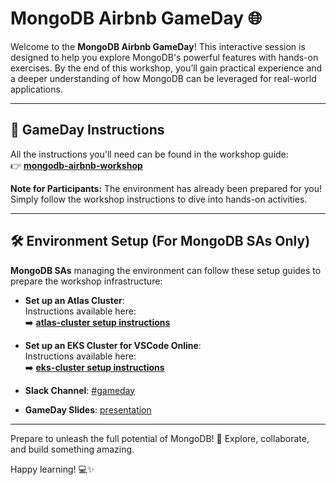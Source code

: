# MongoDB Airbnb GameDay 🌐  

Welcome to the **MongoDB Airbnb GameDay**! This interactive session is designed to help you explore MongoDB's powerful features with hands-on exercises. By the end of this workshop, you’ll gain practical experience and a deeper understanding of how MongoDB can be leveraged for real-world applications.  

---

## 🔗 GameDay Instructions  
All the instructions you'll need can be found in the workshop guide:  
👉 **[mongodb-airbnb-workshop](https://simonegaiera.github.io/mongodb-airbnb-workshop/)**  

**Note for Participants:** The environment has already been prepared for you! Simply follow the workshop instructions to dive into hands-on activities.

---

## 🛠️ Environment Setup (For MongoDB SAs Only)  

**MongoDB SAs** managing the environment can follow these setup guides to prepare the workshop infrastructure:   

- **Set up an Atlas Cluster**:  
  Instructions available here:  
  ➡️ **[atlas-cluster setup instructions](https://github.com/simonegaiera/mongodb-airbnb-workshop/tree/main/utils/atlas-cluster)**  

- **Set up an EKS Cluster for VSCode Online**:  
  Instructions available here:  
  ➡️ **[eks-cluster setup instructions](https://github.com/simonegaiera/mongodb-airbnb-workshop/tree/main/utils/eks-cluster)**  

- **Slack Channel**: [#gameday](https://mongodb.enterprise.slack.com/archives/C08JJKV3T0A)
- **GameDay Slides**: [presentation](https://docs.google.com/presentation/d/1sDx7GytCwkENuoJsc-OIFsyV_tJ6rvwI9KOwoIGDHy0)

---

Prepare to unleash the full potential of MongoDB! 🚀 Explore, collaborate, and build something amazing.

Happy learning! 💻✨  
